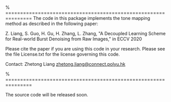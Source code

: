 % ===============================================================
The code in this package implements the tone mapping method as described in the following paper:

  Z. Liang, S. Guo, H. Gu, H. Zhang, L. Zhang, "A Decoupled Learning Scheme for Real-world Burst Denoising from Raw Images," in ECCV 2020

  Please cite the paper if you are using this code in your research.
  Please see the file License.txt for the license governing this code.

  Contact:       Zhetong Liang <zhetong.liang@connect.polyu.hk>

% ===============================================================

The source code will be released soon.
